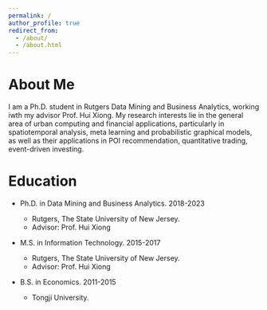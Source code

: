 ```yaml
---
permalink: /
author_profile: true
redirect_from: 
  - /about/
  - /about.html
---
```

About Me
======
I am a Ph.D. student in Rutgers Data Mining and Business Analytics, working iwth my advisor Prof. Hui Xiong. My research interests lie in the general area of urban computing and financial applications, particularly in spatiotemporal analysis, meta learning and probabilistic graphical models, as well as their applications in POI recommendation, quantitative trading, event-driven investing.

Education 
======
* Ph.D. in Data Mining and Business Analytics. 2018-2023
  * Rutgers, The State University of New Jersey.
  * Advisor: Prof. Hui Xiong

* M.S. in Information Technology. 2015-2017
  * Rutgers, The State University of New Jersey.
  * Advisor: Prof. Hui Xiong

* B.S. in Economics. 2011-2015
  * Tongji University.
